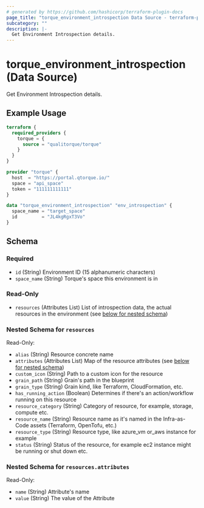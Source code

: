 ```yaml
---
# generated by https://github.com/hashicorp/terraform-plugin-docs
page_title: "torque_environment_introspection Data Source - terraform-provider-torque"
subcategory: ""
description: |-
  Get Environment Introspection details.
---
```


# torque_environment_introspection (Data Source)

Get Environment Introspection details.

## Example Usage

```terraform
terraform {
  required_providers {
    torque = {
      source = "qualitorque/torque"
    }
  }
}

provider "torque" {
  host  = "https://portal.qtorque.io/"
  space = "api_space"
  token = "111111111111"
}

data "torque_environment_introspection" "env_introspection" {
  space_name = "target_space"
  id         = "JL4kgRgxT3Vo"
}
```

<!-- schema generated by tfplugindocs -->
## Schema

### Required

- `id` (String) Environment ID (15 alphanumeric characters)
- `space_name` (String) Torque's space this environment is in

### Read-Only

- `resources` (Attributes List) List of introspection data, the actual resources in the environment (see [below for nested schema](#nestedatt--resources))

<a id="nestedatt--resources"></a>
### Nested Schema for `resources`

Read-Only:

- `alias` (String) Resource concrete name
- `attributes` (Attributes List) Map of the resource attributes (see [below for nested schema](#nestedatt--resources--attributes))
- `custom_icon` (String) Path to a custom icon for the resource
- `grain_path` (String) Grain's path in the blueprint
- `grain_type` (String) Grain kind, like Terraform, CloudFormation, etc.
- `has_running_action` (Boolean) Determines if there's an action/workflow running on this resource
- `resource_category` (String) Category of resource, for example, storage, compute etc.
- `resource_name` (String) Resource name as it's named in the Infra-as-Code assets (Terraform, OpenTofu, etc.)
- `resource_type` (String) Resource type, like azure_vm or_aws instance for example
- `status` (String) Status of the resource, for example ec2 instance might be running or shut down etc.

<a id="nestedatt--resources--attributes"></a>
### Nested Schema for `resources.attributes`

Read-Only:

- `name` (String) Attribute's name
- `value` (String) The value of the Attribute

